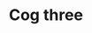 ---
title: Cog three
tags: ["cog", "gear", "settings", "options", "configuration", "mechanism", "machine"]
icon: cog-three
svg: '<svg xmlns="http://www.w3.org/2000/svg" width="24" height="24" fill="none" viewBox="0 0 24 24" stroke-width="1.5" stroke-linecap="round" stroke-linejoin="round" stroke="currentColor"><path d="M8.4 18.235a7.2 7.2 0 1 0 7.2-12.47m-7.2 12.47A7.2 7.2 0 0 1 5.765 8.4M8.4 18.235l-.9 1.56m8.1-14.03A7.2 7.2 0 0 0 5.765 8.4M15.6 5.765l.9-1.56M5.765 8.4l-1.56-.9m10.295 6 5.294 3M12 21v-1.8M12 9V3m4.5 16.794-.899-1.558m-8.1-14.03.898 1.558M20.999 12h-1.798m-16.2 0h1.798m14.995-4.5-1.558.899M9.5 13.5l-5.294 3"/><path d="M14.5 12a2.5 2.5 0 1 0-5 0 2.5 2.5 0 0 0 5 0"/></svg>'
---